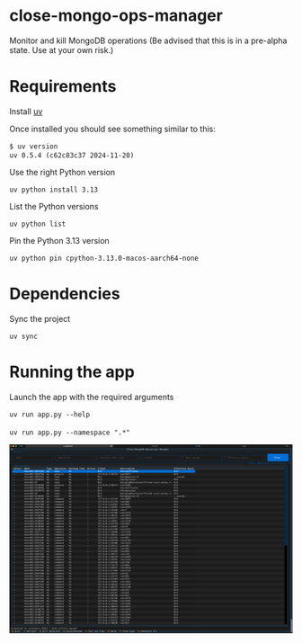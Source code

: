 # close-mongo-ops-manager
Monitor and kill MongoDB operations (Be advised that this is in a pre-alpha state. Use at your own risk.)

# Requirements

Install [uv](https://docs.astral.sh/uv/getting-started/installation/#installing-uv)

Once installed you should see something similar to this:
```shell
$ uv version
uv 0.5.4 (c62c83c37 2024-11-20)
```

Use the right Python version
```shell
uv python install 3.13
```

List the Python versions
```shell
uv python list
```

Pin the Python 3.13 version
```shell
uv python pin cpython-3.13.0-macos-aarch64-none
```

# Dependencies

Sync the project
```shell
uv sync
```

# Running the app

Launch the app with the required arguments
```shell
uv run app.py --help

uv run app.py --namespace ".*"
```

![App screenshot](img/close-mongo-ops-manager.png "Close Mongo Ops Manager")
